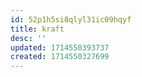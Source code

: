 ```yaml
---
id: 52p1h5si8qlyl31ic09hqyf
title: kraft
desc: ''
updated: 1714550393737
created: 1714550327699
---
```


